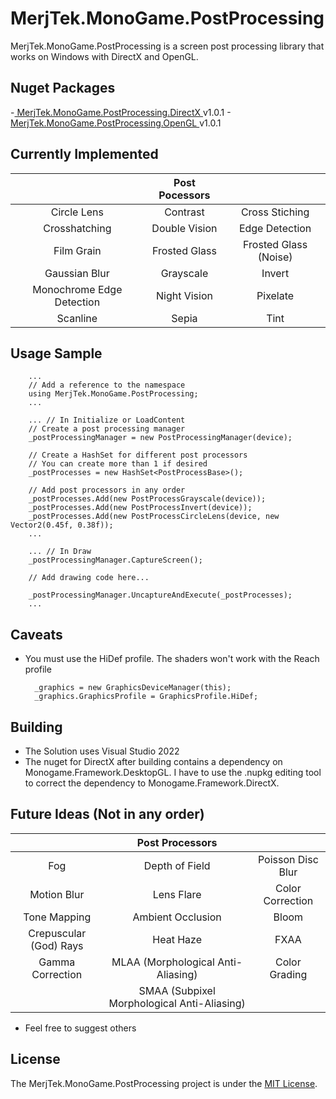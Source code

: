 
# MerjTek.MonoGame.PostProcessing

MerjTek.MonoGame.PostProcessing is a screen post processing library that works on Windows with DirectX and OpenGL.


## Nuget Packages
-[ MerjTek.MonoGame.PostProcessing.DirectX ](https://www.nuget.org/packages/MerjTek.MonoGame.PostProcessing.DirectX) v1.0.1
-[ MerjTek.MonoGame.PostProcessing.OpenGL ](https://www.nuget.org/packages/MerjTek.MonoGame.PostProcessing.OpenGL) v1.0.1


## Currently Implemented

|   | Post Pocessors |   |
| :----: | :----:  | :----:  |
| Circle Lens  | Contrast | Cross Stiching |
| Crosshatching | Double Vision | Edge Detection |
| Film Grain | Frosted Glass | Frosted Glass (Noise) |
| Gaussian Blur | Grayscale | Invert |
| Monochrome Edge Detection | Night Vision | Pixelate |
| Scanline |  Sepia | Tint |


## Usage Sample

        ...
        // Add a reference to the namespace
        using MerjTek.MonoGame.PostProcessing;
        ...

        ... // In Initialize or LoadContent
        // Create a post processing manager
        _postProcessingManager = new PostProcessingManager(device);

        // Create a HashSet for different post processors 
        // You can create more than 1 if desired
        _postProcesses = new HashSet<PostProcessBase>();

        // Add post processors in any order
        _postProcesses.Add(new PostProcessGrayscale(device));
        _postProcesses.Add(new PostProcessInvert(device));
        _postProcesses.Add(new PostProcessCircleLens(device, new Vector2(0.45f, 0.38f));
        ...

        ... // In Draw
        _postProcessingManager.CaptureScreen();

        // Add drawing code here...

        _postProcessingManager.UncaptureAndExecute(_postProcesses);
        ...


## Caveats

* You must use the HiDef profile. The shaders won't work with the Reach profile

        _graphics = new GraphicsDeviceManager(this);
        _graphics.GraphicsProfile = GraphicsProfile.HiDef;


## Building

* The Solution uses Visual Studio 2022
* The nuget for DirectX after building contains a dependency on Monogame.Framework.DesktopGL. I have to use the .nupkg editing tool to correct the dependency to Monogame.Framework.DirectX.


## Future Ideas (Not in any order)

|   | Post Processors |   |
| :----: | :----:  | :----:  |
| Fog | Depth of Field | Poisson Disc Blur |
| Motion Blur | Lens Flare | Color Correction |
| Tone Mapping | Ambient Occlusion | Bloom |
| Crepuscular (God) Rays | Heat Haze | FXAA |
| Gamma Correction | MLAA (Morphological Anti-Aliasing) |  Color Grading |
|   | SMAA (Subpixel Morphological Anti-Aliasing) |   | 

* Feel free to suggest others


## License

The MerjTek.MonoGame.PostProcessing project is under the [MIT License](https://github.com/MerjTek/MerjTek.MonoGame.PostProcessing/blob/main/LICENSE).
